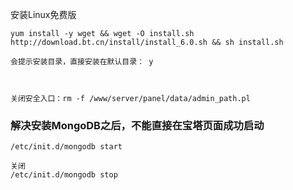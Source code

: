 
安装Linux免费版

```
yum install -y wget && wget -O install.sh http://download.bt.cn/install/install_6.0.sh && sh install.sh

会提示安装目录，直接安装在默认目录： y



关闭安全入口：rm -f /www/server/panel/data/admin_path.pl
```

### 解决安装MongoDB之后，不能直接在宝塔页面成功启动

```
/etc/init.d/mongodb start

关闭
/etc/init.d/mongodb stop
```

